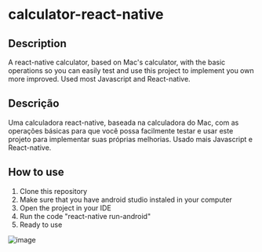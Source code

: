 # calculator-react-native

## Description

A react-native calculator, based on Mac's calculator, with the basic operations so you can easily test and use this project to implement you own more improved. Used most Javascript and React-native.


## Descrição

Uma calculadora react-native, baseada na calculadora do Mac, com as operações básicas para que você possa facilmente testar e usar este projeto para implementar suas próprias melhorias. Usado mais Javascript e React-native.


## How to use

<ol>
  <li>Clone this repository</li>
  <li>Make sure that you have android studio instaled in your computer</li>
  <li>Open the project in your IDE</li>
  <li>Run the code "react-native run-android"</li>
  <li>Ready to use</li>
</ol>


![image](https://user-images.githubusercontent.com/83193655/178521783-195949f4-d021-40e2-a0dd-40bb679f84d0.png)
